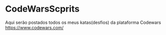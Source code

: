 # CodeWarsScprits
Aqui serão postados todos os meus katas(desfios) da plataforma  Codewars https://www.codewars.com/
